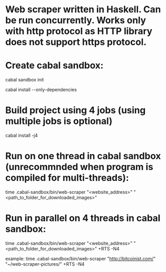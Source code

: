 # Web scraper written in Haskell. Can be run concurrently. Works only with http protocol as HTTP library does not support https protocol.

# Create cabal sandbox:
cabal sandbox init

cabal install --only-dependencies

# Build project using 4 jobs (using multiple jobs is optional)
cabal install -j4

# Run on one thread in cabal sandbox (unrecommnded when program is compiled for multi-threads):
time .cabal-sandbox/bin/web-scraper "<website_address>" "<path_to_folder_for_downloaded_images>"

# Run in parallel on 4 threads in cabal sandbox:
time .cabal-sandbox/bin/web-scraper "<website_address>" "<path_to_folder_for_downloaded_images>" +RTS -N4

example:
time .cabal-sandbox/bin/web-scraper "http://bitcoinist.com/" "~/web-scraper-pictures/" +RTS -N4
